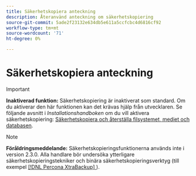 ```yaml
---
title: Säkerhetskopiera anteckning
description: Återanvänd anteckning om säkerhetskopiering
source-git-commit: 5ade2f23132e634db5e611a5ccfcbc4d6816cf92
workflow-type: tm+mt
source-wordcount: '71'
ht-degree: 0%

---
```


# Säkerhetskopiera anteckning

>[!IMPORTANT]
>
>**Inaktiverad funktion:** Säkerhetskopiering är inaktiverat som standard. Om du aktiverar den här funktionen kan det krävas hjälp från utvecklaren. Se följande avsnitt i _Installationshandboken_ om du vill aktivera säkerhetskopiering: [Säkerhetskopiera och återställa filsystemet, mediet och databasen](https://experienceleague.adobe.com/docs/commerce-operations/installation-guide/tutorials/backup.html).

>[!NOTE]
>
>**Föråldringsmeddelande:** Säkerhetskopieringsfunktionerna används inte i version 2.3.0. Alla handlare bör undersöka ytterligare säkerhetskopieringstekniker och binära säkerhetskopieringsverktyg (till exempel [[!DNL Percona XtraBackup] ](https://www.percona.com/software/mysql-database/percona-xtrabackup)).
